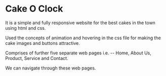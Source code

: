 # Cake O Clock

It is a simple and fully responsive website for the best cakes in the town using html and css.

Used the concepts of animation and hovering in the css file for making the cake images and buttons attractive.

Comprises of further five separate web pages i.e. -- Home, About Us, Product, Service and Contact.

We can navigate through these web pages.

